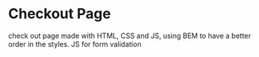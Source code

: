 # Checkout Page
check out page made with HTML, CSS and JS, using BEM to have a better order in the styles. JS for form validation
